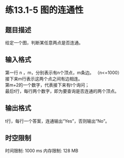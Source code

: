 # 练13.1-5 图的连通性

## 题目描述

给定一个图，判断某任意两点是否连通。

## 输入格式

第一行 n ，m，分别表示有n个顶点，m条边。 （n<=1000）   
接下来m行表示这两个点之间有边相连。   
第m+2的一个数字，代表接下来有t个询问；    
最后t行，每行两个数字，即为要查询是否连通的两个顶点。

## 输出格式

t行，每行一个答案，连通输出“Yes”，否则输出“No”。

## 时空限制

时间限制: 1000 ms
内存限制: 128 MB
